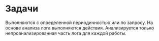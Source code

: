 # Задачи

Выполняются с определенной периодичностью или по запросу.
На основе анализа лога выполняются действия.
Анализируется только непроанализированная часть лога для каждой работы.